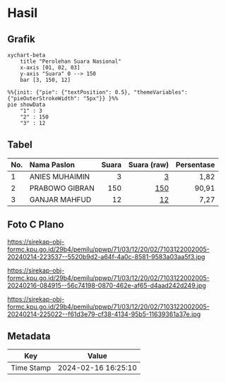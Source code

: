 # Hasil

## Grafik

```mermaid
xychart-beta
    title "Perolehan Suara Nasional"
    x-axis [01, 02, 03]
    y-axis "Suara" 0 --> 150
    bar [3, 150, 12]
```

```mermaid
%%{init: {"pie": {"textPosition": 0.5}, "themeVariables": {"pieOuterStrokeWidth": "5px"}} }%%
pie showData
    "1" : 3
    "2" : 150
    "3" : 12
```

## Tabel

| No. | Nama Paslon    | Suara | Suara (raw) | Persentase |
|:--- |:-------------- | -----:| -----------:| ----------:|
| 1   | ANIES MUHAIMIN | 3     | [3][p-1]    | 1,82       |
| 2   | PRABOWO GIBRAN | 150   | [150][p-2]  | 90,91      |
| 3   | GANJAR MAHFUD  | 12    | [12][p-3]   | 7,27       |


[p-1]: https://github.com/gigit-pemilu/pemilu-2024/blob/main/pilpres/hitung-suara/sub/71-sulawesi-utara/sub/03-kepulauan-sangihe/sub/12-tamako/sub/2002-nagha-ii/sub/005-tps/sub/paslon-1.txt
[p-2]: https://github.com/gigit-pemilu/pemilu-2024/blob/main/pilpres/hitung-suara/sub/71-sulawesi-utara/sub/03-kepulauan-sangihe/sub/12-tamako/sub/2002-nagha-ii/sub/005-tps/sub/paslon-2.txt
[p-3]: https://github.com/gigit-pemilu/pemilu-2024/blob/main/pilpres/hitung-suara/sub/71-sulawesi-utara/sub/03-kepulauan-sangihe/sub/12-tamako/sub/2002-nagha-ii/sub/005-tps/sub/paslon-3.txt

## Foto C Plano

https://sirekap-obj-formc.kpu.go.id/29b4/pemilu/ppwp/71/03/12/20/02/7103122002005-20240214-223537--5520b9d2-a64f-4a0c-8581-9583a03aa5f3.jpg

https://sirekap-obj-formc.kpu.go.id/29b4/pemilu/ppwp/71/03/12/20/02/7103122002005-20240216-084915--56c74198-0870-462e-af65-d4aad242d249.jpg

https://sirekap-obj-formc.kpu.go.id/29b4/pemilu/ppwp/71/03/12/20/02/7103122002005-20240214-225022--f61d3e79-cf38-4134-95b5-11639361a37e.jpg


## Metadata

| Key        | Value               |
| ---------- | ------------------- |
| Time Stamp | 2024-02-16 16:25:10 |



